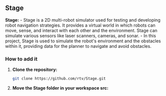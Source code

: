
## Stage
**Stage:**
    - Stage is a 2D multi-robot simulator used for testing and developing robot navigation strategies. It provides a virtual world in which robots can move, sense, and interact with each other and the environment. Stage can simulate various sensors like laser scanners, cameras, and sonar.
    - In this project, Stage is used to simulate the robot's environment and the obstacles within it, providing data for the planner to navigate and avoid obstacles.

### How to add it
1. **Clone the repository:**
    ```bash
    git clone https://github.com/rtv/Stage.git
    ```
2. **Move the Stage folder in your workspace src:**
